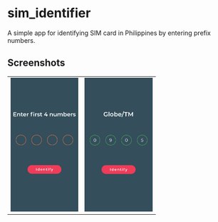 # sim_identifier

A simple app for identifying SIM card in Philippines by entering prefix numbers.

## Screenshots
<table>
    <tr><td>
        <img src= "ss/ss1.jpg" height="300">
        <tc><td>
            <img src= "ss/ss2.jpg" height="300">
        </td></tc>
    </td></tr>
</table>